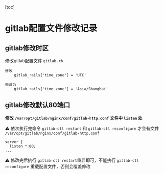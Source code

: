 [toc]



# gitlab配置文件修改记录

## gitlab修改时区

修改gitlab配置文件 `gitlab.rb`

```shell
修改
	gitlab_rails['time_zone'] = 'UTC'
	
修改为
	gitlab_rails['time_zone'] = 'Asia/Shanghai'
```



## gitlab修改默认80端口

**修改 `/var/opt/gitlab/nginx/conf/gitlab-http.conf` 文件中 `listen` 处**

⚠️ 依次执行完命令  `gitlab-ctl restart` 和  `gitlab-ctl reconfigure` 才会有文件 `/var/opt/gitlab/nginx/conf/gitlab-http.conf`

```shell
server {
  listen *:80;
...
```

⚠️ 修改完后执行 `gitlab-ctl restart`重启即可，不能执行 `gitlab-ctl reconfigure` 重载配置文件，否则会覆盖修改
